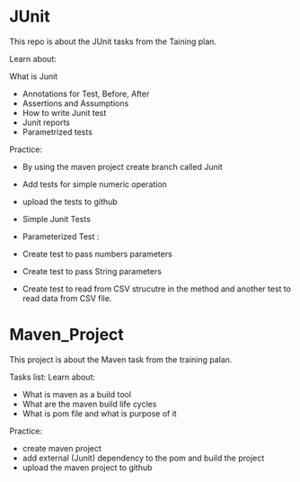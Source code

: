 # JUnit

This repo is about the JUnit tasks from the Taining plan.

Learn about:

What is Junit
* Annotations for Test, Before, After
* Assertions and Assumptions
* How to write Junit test
* Junit reports
* Parametrized tests 

Practice:
* By using the maven project create branch called Junit
* Add tests for simple numeric operation
* upload the tests to github
* Simple Junit Tests

* Parameterized Test : 
* Create test to pass numbers parameters
* Create test to pass String parameters
* Create test to read from CSV strucutre in the method and another test to read data from CSV file.

# Maven_Project
This project is about the Maven task from the training palan.

Tasks list:
Learn about:
* What is maven as a build tool
* What are the maven build life cycles
* What is pom file and what is purpose of it

Practice:
* create maven project
* add external (Junit) dependency to the pom and build the project
* upload the maven project to github
